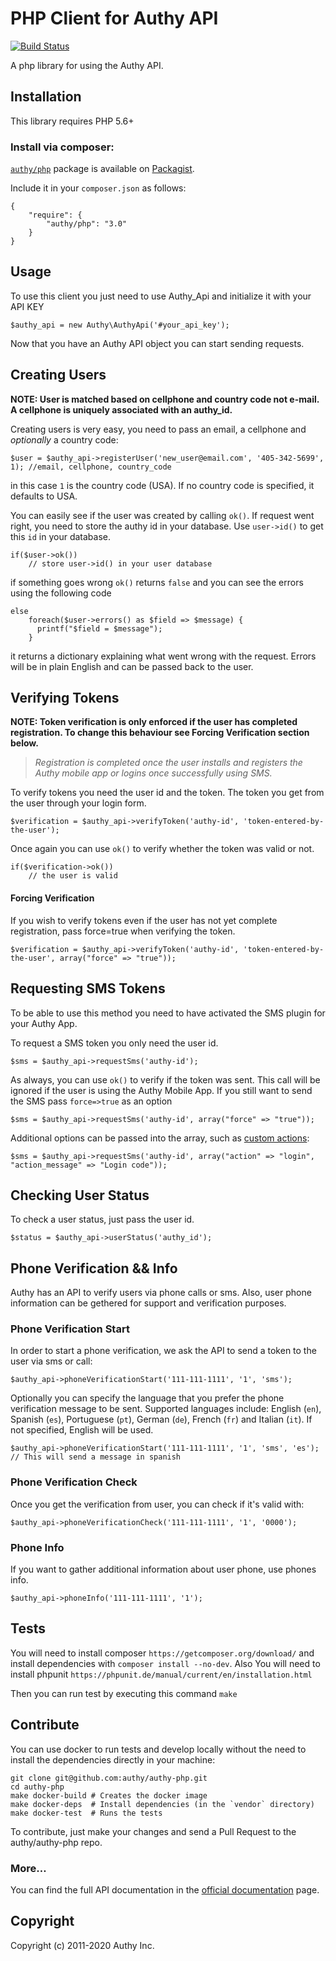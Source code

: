# PHP Client for Authy API

[![Build Status](https://travis-ci.org/twilio/authy-php.svg?branch=master)](https://travis-ci.org/twilio/authy-php)

A php library for using the Authy API.

## Installation

This library requires PHP 5.6+

### Install via composer:

[`authy/php`](http://packagist.org/packages/authy/php) package is available on [Packagist](https://packagist.org/packages/authy/php).

Include it in your `composer.json` as follows:

	{
	    "require": {
	        "authy/php": "3.0"
	    }
	}


## Usage

To use this client you just need to use Authy_Api and initialize it with your API KEY


    $authy_api = new Authy\AuthyApi('#your_api_key');

Now that you have an Authy API object you can start sending requests.

## Creating Users

__NOTE: User is matched based on cellphone and country code not e-mail.
A cellphone is uniquely associated with an authy_id.__

Creating users is very easy, you need to pass an email, a cellphone and _optionally_ a country code:

    $user = $authy_api->registerUser('new_user@email.com', '405-342-5699', 1); //email, cellphone, country_code

in this case `1` is the country code (USA). If no country code is specified, it defaults to USA.

You can easily see if the user was created by calling `ok()`.
If request went right, you need to store the authy id in your database. Use `user->id()` to get this `id` in your database.

    if($user->ok())
        // store user->id() in your user database

if something goes wrong `ok()` returns `false` and you can see the errors using the following code

    else
        foreach($user->errors() as $field => $message) {
          printf("$field = $message");
        }

it returns a dictionary explaining what went wrong with the request. Errors will be in plain English and can
be passed back to the user.


## Verifying Tokens


__NOTE: Token verification is only enforced if the user has completed registration. To change this behaviour see Forcing Verification section below.__

   >*Registration is completed once the user installs and registers the Authy mobile app or logins once successfully using SMS.*


To verify tokens you need the user id and the token. The token you get from the user through your login form.

    $verification = $authy_api->verifyToken('authy-id', 'token-entered-by-the-user');

Once again you can use `ok()` to verify whether the token was valid or not.

    if($verification->ok())
        // the user is valid

#### Forcing Verification

If you wish to verify tokens even if the user has not yet complete registration, pass force=true when verifying the token.

    $verification = $authy_api->verifyToken('authy-id', 'token-entered-by-the-user', array("force" => "true"));

## Requesting SMS Tokens
To be able to use this method you need to have activated the SMS plugin for your Authy App.

To request a SMS token you only need the user id.

	$sms = $authy_api->requestSms('authy-id');

As always, you can use `ok()` to verify if the token was sent.
This call will be ignored if the user is using the Authy Mobile App. If you still want to send
the SMS pass `force=>true` as an option

    $sms = $authy_api->requestSms('authy-id', array("force" => "true"));
    
Additional options can be passed into the array, such as [custom actions](https://www.twilio.com/docs/api/authy/rest/one-time-passwords#custom-actions-optional):

    $sms = $authy_api->requestSms('authy-id', array("action" => "login", "action_message" => "Login code"));

## Checking User Status

To check a user status, just pass the user id.

    $status = $authy_api->userStatus('authy_id');

## Phone Verification && Info

Authy has an API to verify users via phone calls or sms. Also, user phone information can be gethered
for support and verification purposes.

### Phone Verification Start

In order to start a phone verification, we ask the API to send a token to the user via sms or call:

    $authy_api->phoneVerificationStart('111-111-1111', '1', 'sms');

Optionally you can specify the language that you prefer the phone verification message to be sent. Supported
languages include: English (`en`), Spanish (`es`), Portuguese (`pt`), German (`de`), French (`fr`) and
Italian (`it`). If not specified, English will be used.

    $authy_api->phoneVerificationStart('111-111-1111', '1', 'sms', 'es');
    // This will send a message in spanish

### Phone Verification Check

Once you get the verification from user, you can check if it's valid with:

    $authy_api->phoneVerificationCheck('111-111-1111', '1', '0000');

### Phone Info

If you want to gather additional information about user phone, use phones info.

    $authy_api->phoneInfo('111-111-1111', '1');

## Tests

You will need to install composer `https://getcomposer.org/download/`
and install dependencies with `composer install --no-dev`. Also
You will need to install phpunit `https://phpunit.de/manual/current/en/installation.html`

Then you can run test by executing this command `make`

## Contribute
You can use docker to run tests and develop locally without the need to install the dependencies directly in your machine:

```
git clone git@github.com:authy/authy-php.git
cd authy-php
make docker-build # Creates the docker image
make docker-deps  # Install dependencies (in the `vendor` directory)
make docker-test  # Runs the tests
```

To contribute, just make your changes and send a Pull Request to the authy/authy-php repo.

### More…

You can find the full API documentation in the [official documentation](https://docs.authy.com) page.

## Copyright

Copyright (c) 2011-2020 Authy Inc.

